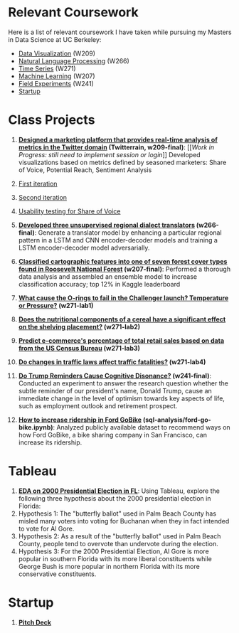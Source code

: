 # Relevant Coursework

Here is a list of relevant coursework I have taken while pursuing my Masters in Data Science at UC Berkeley:

* [Data Visualization](https://www.ischool.berkeley.edu/courses/datasci/209) (W209)
* [Natural Language Processing](https://www.ischool.berkeley.edu/courses/datasci/266) (W266)
* [Time Series](https://www.ischool.berkeley.edu/courses/datasci/271) (W271)
* [Machine Learning](https://www.ischool.berkeley.edu/courses/datasci/207) (W207)
* [Field Experiments](https://www.ischool.berkeley.edu/courses/datasci/241) (W241)
* [Startup](https://ieor.berkeley.edu/node/896)

# Class Projects

1. **[Designed a marketing platform that provides real-time analysis of metrics in the Twitter domain](https://tiffapedia-twitterrain.herokuapp.com/tasks/sov) (Twitterrain, w209-final)**: [[*Work in Progress: still need to implement session or login*]] Developed visualizations based on metrics defined by seasoned marketers: Share of Voice, Potential Reach, Sentiment Analysis
  1. [First iteration](https://github.com/tiffanyjaya/MS-in-DS-portfolio/blob/master/w209-final/Mid-term_Presentation.pdf)
  2. [Second iteration](https://github.com/tiffanyjaya/MS-in-DS-portfolio/blob/master/w209-final/Final_Presentation.pdf)
  3. [Usability testing for Share of Voice](https://github.com/tiffanyjaya/MS-in-DS-portfolio/blob/master/w209-final/Usability_Testing_For_SOV.pdf)
  
2. **[Developed three unsupervised regional dialect translators](https://github.com/tiffapedia/w266-final/blob/master/final/Final%20Paper.pdf) (w266-final)**: Generate a translator model by enhancing a particular regional pattern in a LSTM and CNN encoder-decoder models and training a LSTM encoder-decoder model adversarially.
3. **[Classified cartographic features into one of seven forest cover types found in Roosevelt National Forest](https://github.com/tiffapedia/w207-final/blob/master/DivyaGorantla_RamIyer_TiffanyJaya_SteveSanders.ipynb) (w207-final)**: Performed a thorough data analysis and assembled an ensemble model to increase classification accuracy; top 12% in Kaggle leaderboard
4. **[What cause the O-rings to fail in the Challenger launch? Temperature or Pressure?](https://github.com/tiffapedia/w271-lab1/blob/master/RobertDeng_ShanHe_JoannaHuang_TiffanyJaya_Lab1.pdf) (w271-lab1)**
5. **[Does the nutritional components of a cereal have a significant effect on the shelving placement?](https://github.com/tiffapedia/w271-lab2/blob/master/RobertDeng_ShanHe_JoannaHuang_TiffanyJaya_Lab2.pdf) (w271-lab2)**
6. **[Predict e-commerce's percentage of total retail sales based on data from the US Census Bureau](https://github.com/tiffapedia/w271-lab3/blob/master/RobertDeng_ShanHe_JoannaHuang_TiffanyJaya_Lab3.pdf) (w271-lab3)**
7. **[Do changes in traffic laws affect traffic fatalities?](https://github.com/tiffapedia/w271-lab4/blob/master/RobertDeng_ShanHe_JoannaHuang_TiffanyJaya_Lab4.pdf) (w271-lab4)**
8. **[Do Trump Reminders Cause Cognitive Disonance?](https://github.com/tiffapedia/w241-final/blob/master/Section3_Final_ColbyCarter_TiffanyJaya_AbhishekAgarwal.pdf) (w241-final)**: 
Conducted an experiment to answer the research question whether the subtle reminder of our president's name, Donald Trump, cause an immediate change in the level of optimism towards key aspects of life, such as employment outlook and retirement prospect. 
9. **[How to increase ridership in Ford GoBike](https://github.com/tiffanyjaya/MS-in-DS-portfolio/blob/master/sql-analysis/ford-go-bike.ipynb) (sql-analysis/ford-go-bike.ipynb)**: Analyzed publicly available dataset to recommend ways on how Ford GoBike, a bike sharing company in San Francisco, can increase its ridership. 

# Tableau

1. **[EDA on 2000 Presidential Election in FL](https://github.com/tiffanyjaya/MS-in-DS-portfolio/blob/master/tableau/EDA_2000_presidential_election_in_fl.pdf)**: Using Tableau, explore the following three hypothesis about the 2000 presidential election in Florida:
  1. Hypothesis 1: The "butterfly ballot" used in Palm Beach County has misled many voters into voting for Buchanan when they in fact intended to vote for Al Gore.
  2. Hypothesis 2: As a result of the "butterfly ballot" used in Palm Beach County, people tend to overvote than undervote during the election.
  3. Hypothesis 3: For the 2000 Presidential Election, Al Gore is more popular in southern Florida with its more liberal constituents while George Bush is more popular in northern Florida with its more conservative constituents.

# Startup 

1. **[Pitch Deck](https://github.com/tiffanyjaya/MS-in-DS-portfolio/blob/master/startup/Roots-FinalPitch.pdf)**
